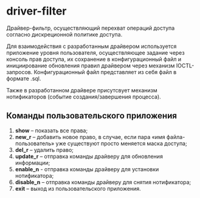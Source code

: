 # driver-filter
Драйвер-фильтр, осуществляющий перехват операций доступа согласно дискреционной политике доступа.

Для взаимодействия с разработанным драйвером используется приложение уровня пользователя, осуществляющее задание через консоль прав доступа, их сохранение в конфигурационный файл и инициирование обновления правил драйвером через механизм IOCTL-запросов. Конфигурационный файл представляет из себя файл в формате .sql.

Также в разработанном драйвере присутсвует механизм нотификаторов (событие создания/завершения процесса).

## Команды пользовательского приложения
1)	**show** – показать все права;
2)	**new_r** – добавить новое право, в случае, если пара «имя файла-пользователь» уже существуют просто меняется маска доступа;
3)	**del_r** – удалить право;
4)	**update_r** – отправка команды драйверу для обновления информации;
5)	**enable_n** - отправка команды драйверу для установки нотификатора;
6)	**disable_n** – отправка команды драйверу для снятия нотификатора;
7)	**exit** – выход из пользовательского приложения.



